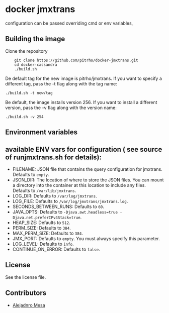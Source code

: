 # docker jmxtrans
configuration can be passed overriding cmd or env variables,

## Building the image

Clone the repository

        git clone https://github.com/pitrho/docker-jmxtrans.git
        cd docker-cassandra
        ./build.sh

De default tag for the new image is pitrho/jmxtrans. If you want to specify a
different tag, pass the -t flag along with the tag name:

    ./build.sh -t new/tag

Be default, the image installs version 256. If you want to install
a different version, pass the -v flag along with the version name:

    ./build.sh -v 254

## Environment variables


## available ENV vars for configuration ( see source of runjmxtrans.sh for details):


- FILENAME: JSON file that contains the query configuration for jmxtrans.
Defaults to `empty`.
- JSON_DIR: The location of where to store the JSON files. You can mount a
directory into the container at this location to include any files. Defaults to
`/var/lib/jmxtrans`.
- LOG_DIR: Defaults to `/var/log/jmxtrans`.
- LOG_FILE: Defaults to `/var/log/jmxtrans/jmxtrans.log`.
- SECONDS_BETWEEN_RUNS: Defaults to `60`.
- JAVA_OPTS: Defaults to `-Djava.awt.headless=true -Djava.net.preferIPv4Stack=true`.
- HEAP_SIZE: Defaults to `512`.  
- PERM_SIZE: Defaults to `384`.
- MAX_PERM_SIZE: Defaults to `384`.
- JMX_PORT: Defaults to `empty`. You must always specify this parameter.  
- LOG_LEVEL: Defaults to `info`.
- CONTINUE_ON_ERROR: Defaults to `false`.


## License
See the license file.

## Contributors

* [Alejadnro Mesa](https://github.com/alejom99)
